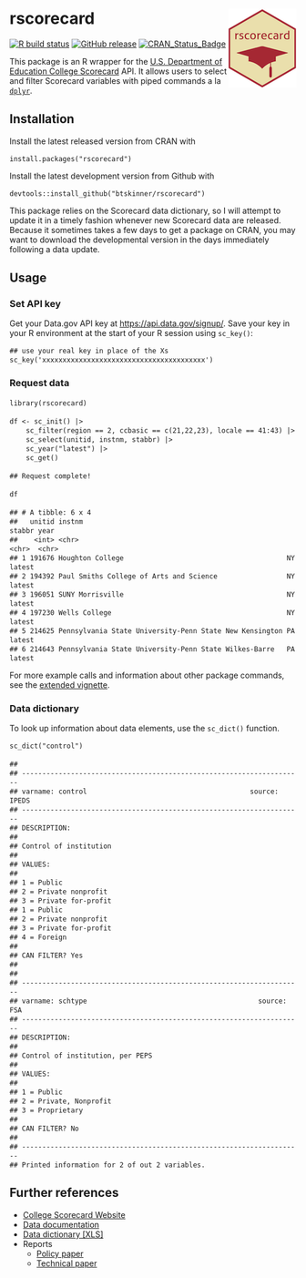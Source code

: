# rscorecard <img src="man/figures/logo.png" align="right" />

[![R build
status](https://github.com/btskinner/rscorecard/workflows/R-CMD-check/badge.svg)](https://github.com/btskinner/rscorecard/actions)
[![GitHub
release](https://img.shields.io/github/release/btskinner/rscorecard.svg)](https://github.com/btskinner/rscorecard)
[![CRAN\_Status\_Badge](http://www.r-pkg.org/badges/version/rscorecard)](http://cran.r-project.org/package=rscorecard)

This package is an R wrapper for the [U.S. Department of Education
College Scorecard](https://collegescorecard.ed.gov) API. It allows users
to select and filter Scorecard variables with piped commands a la
[`dplyr`](http://github.com/hadley/dplyr).

## Installation

Install the latest released version from CRAN with

    install.packages("rscorecard")

Install the latest development version from Github with

    devtools::install_github("btskinner/rscorecard")

This package relies on the Scorecard data dictionary, so I will attempt
to update it in a timely fashion whenever new Scorecard data are
released. Because it sometimes takes a few days to get a package on
CRAN, you may want to download the developmental version in the days
immediately following a data update.

## Usage

### Set API key

Get your Data.gov API key at <https://api.data.gov/signup/>. Save your
key in your R environment at the start of your R session using
`sc_key()`:

    ## use your real key in place of the Xs
    sc_key('xxxxxxxxxxxxxxxxxxxxxxxxxxxxxxxxxxxxxxxx')

### Request data

    library(rscorecard)

    df <- sc_init() |> 
        sc_filter(region == 2, ccbasic == c(21,22,23), locale == 41:43) |> 
        sc_select(unitid, instnm, stabbr) |> 
        sc_year("latest") |> 
        sc_get()

    ## Request complete!

    df

    ## # A tibble: 6 x 4
    ##   unitid instnm                                                  stabbr year  
    ##    <int> <chr>                                                   <chr>  <chr> 
    ## 1 191676 Houghton College                                        NY     latest
    ## 2 194392 Paul Smiths College of Arts and Science                 NY     latest
    ## 3 196051 SUNY Morrisville                                        NY     latest
    ## 4 197230 Wells College                                           NY     latest
    ## 5 214625 Pennsylvania State University-Penn State New Kensington PA     latest
    ## 6 214643 Pennsylvania State University-Penn State Wilkes-Barre   PA     latest

For more example calls and information about other package commands, see
the [extended
vignette](https://www.btskinner.io/rscorecard/articles/introduction.html).

### Data dictionary

To look up information about data elements, use the `sc_dict()`
function.

    sc_dict("control")

    ## 
    ## ---------------------------------------------------------------------
    ## varname: control                                        source: IPEDS
    ## ---------------------------------------------------------------------
    ## DESCRIPTION:
    ## 
    ## Control of institution
    ## 
    ## VALUES: 
    ## 
    ## 1 = Public
    ## 2 = Private nonprofit
    ## 3 = Private for-profit
    ## 1 = Public
    ## 2 = Private nonprofit
    ## 3 = Private for-profit
    ## 4 = Foreign
    ## 
    ## CAN FILTER? Yes
    ## 
    ## 
    ## ---------------------------------------------------------------------
    ## varname: schtype                                          source: FSA
    ## ---------------------------------------------------------------------
    ## DESCRIPTION:
    ## 
    ## Control of institution, per PEPS
    ## 
    ## VALUES: 
    ## 
    ## 1 = Public
    ## 2 = Private, Nonprofit
    ## 3 = Proprietary
    ## 
    ## CAN FILTER? No
    ## 
    ## ---------------------------------------------------------------------
    ## Printed information for 2 of out 2 variables.

## Further references

-   [College Scorecard Website](https://collegescorecard.ed.gov)
-   [Data
    documentation](https://collegescorecard.ed.gov/assets/FullDataDocumentation.pdf)
-   [Data dictionary
    \[XLS\]](https://collegescorecard.ed.gov/assets/CollegeScorecardDataDictionary.xlsx)
-   Reports
    -   [Policy
        paper](https://collegescorecard.ed.gov/assets/BetterInformationForBetterCollegeChoiceAndInstitutionalPerformance.pdf)
    -   [Technical
        paper](https://collegescorecard.ed.gov/assets/UsingFederalDataToMeasureAndImprovePerformance.pdf)
